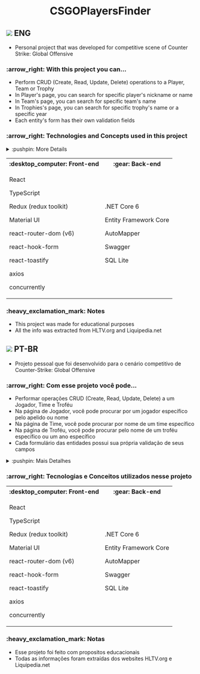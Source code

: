 <h1 style='text-align: center'>CSGOPlayersFinder</h1>

<h2><img src='https://raw.githubusercontent.com/stevenrskelton/flag-icon/master/png/36/country-4x3/us.png'/> ENG</h2>

-   Personal project that was developed for competitive scene of Counter Strike: Global Offensive

<h3>:arrow_right: With this project you can...</h3>

-   Perform CRUD (Create, Read, Update, Delete) operations to a Player, Team or Trophy
-   In Player's page, you can search for specific player's nickname or name
-   In Team's page, you can search for specific team's name
-   In Trophies's page, you can search for specific trophy's name or a specific year
-   Each entity's form has their own validation fields

<h3>:arrow_right: Technologies and Concepts used in this project</h3>

<details>
	<summary>:pushpin: More Details</summary>
	<h5>Front-end</h5>
	<p>:heavy_check_mark: Using TypeScript reduces a lot errors in time execution and gives me a better type checking</p>
	<p>:heavy_check_mark: All state management, for general logic (Players, Teams and Trophies), was made using Redux Toolkit</p>
	<p>:heavy_check_mark: Using Material UI with his pre-built components improving hugely my time development</p>
	<p>:heavy_check_mark: All routes was created using react-router-dom version 6</p>
	<p>:heavy_check_mark: I used axios to communicate front-end and back-end, creating a file that abstract these communication and using it when it's needed</p>
	<h5>Back-end</h5>
	<p>:heavy_check_mark: Used One-To-One, One-To-Many and Many-To-Many relationships using Entity Framework Core 6 and AutoMapper to avoid unnecesssary manual mappings</p>
	<p>:heavy_check_mark: All the logic was built using the Repository Pattern</p>
	<p>:heavy_check_mark: These project was design using the SOLID principles</p>
</details>

<table>
	<tr>
		<th>:desktop_computer: Front-end</th>
		<th>:gear: Back-end</th>
	</tr>
	<tr>
		<td>
			<p>React</p>
			<p>TypeScript</p>
			<p>Redux (redux toolkit)</p>
			<p>Material UI</p>
			<p>react-router-dom (v6)</p>
			<p>react-hook-form</p>
			<p>react-toastify</p>
			<p>axios</p>
			<p>concurrently</p>
		</td>
		<td>
			<p>.NET Core 6</p>
			<p>Entity Framework Core</p>
			<p>AutoMapper</p>
			<p>Swagger</p>
			<p>SQL Lite</p>
		</td>
	</tr>
</table>

<h3>:heavy_exclamation_mark: Notes</h3>

-   This project was made for educational purposes
-   All the info was extracted from HLTV.org and Liquipedia.net

<h2><img src='https://raw.githubusercontent.com/stevenrskelton/flag-icon/master/png/36/country-4x3/br.png'/> PT-BR</h2>

-   Projeto pessoal que foi desenvolvido para o cenário competitivo de Counter-Strike: Global Offensive

<h3>:arrow_right: Com esse projeto você pode...</h3>

-   Performar operações CRUD (Create, Read, Update, Delete) a um Jogador, Time e Troféu
-   Na página de Jogador, você pode procurar por um jogador específico pelo apelido ou nome
-   Na página de Time, você pode procurar por nome de um time específico
-   Na página de Troféu, você pode procurar pelo nome de um troféu específico ou um ano específico
-   Cada formulário das entidades possui sua própria validação de seus campos

<details>
	<summary>:pushpin: Mais Detalhes</summary>
	<h5>Front-end</h5>
	<p>:heavy_check_mark: Utilizar TypeScript reduziu e muito, os erros em tempo de execução e entregou uma melhor tipagem</p>
	<p>:heavy_check_mark: Todo o gerenciamento de estado, para a lógica mais geral (Jogadores, Times e Troféus), foi feito utilizando Redux Toolkit</p>
	<p>:heavy_check_mark: Utilizar Material UI com seu componentes pré-definidos aumentou imensamente meu tempo de desenvolvimento</p>
	<p>:heavy_check_mark: Todas as rotas foram criados utilizando react-router-dom versão 6</p>
	<p>:heavy_check_mark: Eu utilizei axios para fazer a comunicação do front-end com o back-end, criando um arquivo que abstrai toda essa comunicação e utilizando-o onde fosse necessário</p>
	<h5>Back-end</h5>
	<p>:heavy_check_mark: Eu utilizei os relacionamentos Um-Para-Um, Um-Para-Muitos e Muitos-Para-Muitos usando Entity Framework Core 6 e Automapper para evitar mapeamentos manuais</p>
	<p>:heavy_check_mark: Toda a lógica foi construída usando o Padrão Repositório</p>
	<p>:heavy_check_mark: Esse projeto foi desenhando usando os princípios SOLID</p>
</details>

<h3>:arrow_right: Tecnologias e Conceitos utilizados nesse projeto</h3>

<table>
	<tr>
		<th>:desktop_computer: Front-end</th>
		<th>:gear: Back-end</th>
	</tr>
	<tr>
		<td>
			<p>React</p>
			<p>TypeScript</p>
			<p>Redux (redux toolkit)</p>
			<p>Material UI</p>
			<p>react-router-dom (v6)</p>
			<p>react-hook-form</p>
			<p>react-toastify</p>
			<p>axios</p>
			<p>concurrently</p>
		</td>
		<td>
			<p>.NET Core 6</p>
			<p>Entity Framework Core</p>
			<p>AutoMapper</p>
			<p>Swagger</p>
			<p>SQL Lite</p>
		</td>
	</tr>
</table>

<h3>:heavy_exclamation_mark: Notas</h3>

-   Esse projeto foi feito com propositos educacionais
-   Todas as informações foram extraídas dos websites HLTV.org e Liquipedia.net
